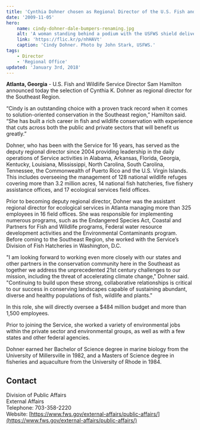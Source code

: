 ```yaml
---
title: 'Cynthia Dohner chosen as Regional Director of the U.S. Fish and Wildlife Service’s Southeast Region'
date: '2009-11-05'
hero:
    name: cindy-dohner-dale-bumpers-renaming.jpg
    alt: 'A woman standing behind a podium with the USFWS shield delivers a speech.'
    link: 'https://flic.kr/p/nhHAVt'
    caption: 'Cindy Dohner. Photo by John Stark, USFWS.'
tags:
    - Director
    - 'Regional Office'
updated: 'January 3rd, 2018'
---
```


**Atlanta, Georgia** - U.S. Fish and Wildlife Service Director Sam Hamilton announced today the selection of Cynthia K. Dohner as regional director for the Southeast Region.  

“Cindy is an outstanding choice with a proven track record when it comes to solution-oriented conservation in the Southeast region,” Hamilton said. “She has built a rich career in fish and wildlife conservation with experience that cuts across both the public and private sectors that will benefit us greatly.”  

Dohner, who has been with the Service for 16 years, has served as the deputy regional director since 2004 providing leadership in the daily operations of Service activities in Alabama, Arkansas, Florida, Georgia, Kentucky, Louisiana, Mississippi, North Carolina, South Carolina, Tennessee, the Commonwealth of Puerto Rico and the U.S. Virgin Islands. This includes overseeing the management of 128 national wildlife refuges covering more than 3.2 million acres, 14 national fish hatcheries, five fishery assistance offices, and 17 ecological services field offices.  

Prior to becoming deputy regional director, Dohner was the assistant regional director for ecological services in Atlanta managing more than 325 employees in 16 field offices. She was responsible for implementing numerous programs, such as the Endangered Species Act, Coastal and Partners for Fish and Wildlife programs, Federal water resource development activities and the Environmental Contaminants program. Before coming to the Southeast Region, she worked with the Service’s Division of Fish Hatcheries in Washington, D.C.  

"I am looking forward to working even more closely with our states and other partners in the conservation community here in the Southeast as together we address the unprecedented 21st century challenges to our mission, including the threat of accelerating climate change," Dohner said. "Continuing to build upon these strong, collaborative relationships is critical to our success in conserving landscapes capable of sustaining abundant, diverse and healthy populations of fish, wildlife and plants."  

In this role, she will directly oversee a $484 million budget and more than 1,500 employees.  

Prior to joining the Service, she worked a variety of environmental jobs within the private sector and environmental groups, as well as with a few states and other federal agencies.  

Dohner earned her Bachelor of Science degree in marine biology from the University of Millersville in 1982, and a Masters of Science degree in fisheries and aquaculture from the University of Rhode in 1984.

## Contact

Division of Public Affairs  
External Affairs  
Telephone: 703-358-2220  
Website: [https://www.fws.gov/external-affairs/public-affairs/](https://www.fws.gov/external-affairs/public-affairs/)
